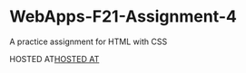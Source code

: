 # WebApps-F21-Assignment-4
A practice assignment for HTML with CSS

HOSTED AT<a href="https://44-563-webapps-f21.github.io/webapps-f21-assignment-4-ManikantaProdduturi/play.html">HOSTED AT</a>
